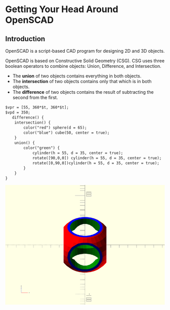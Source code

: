 # Getting Your Head Around OpenSCAD

<!-- TOC -->

## Introduction
  OpenSCAD is a script-based CAD program for designing 2D and 3D objects.

  OpenSCAD is based on Constructive Solid Geometry (CSG).
  CSG uses three boolean operators to combine objects: Union, Difference, and Intersection.
  
  * The **union** of two objects contains everything in both objects.
  * The **intersection** of two objects contains only that which is in both objects.
  * The **difference** of two objects contains the result of subtracting the second from the first.

```openscad
$vpr = [55, 360*$t, 360*$t];
$vpd = 350;
   difference() { 
    intersection() {
        color("red") sphere(d = 65);
        color("blue") cube(50, center = true);
    }
    union() {
        color("green") {
            cylinder(h = 55, d = 35, center = true);
            rotate([90,0,0]) cylinder(h = 55, d = 35, center = true);
            rotate([0,90,0])cylinder(h = 55, d = 35, center = true);
        }
    }
}
```
![Figure 1](images/tutorials/Introduction_1.png)
